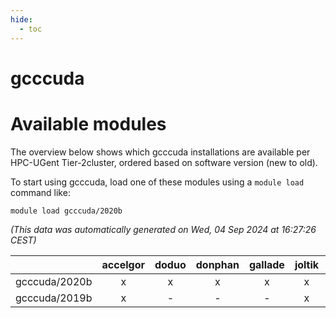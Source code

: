 ```yaml
---
hide:
  - toc
---
```


gcccuda
=======

# Available modules


The overview below shows which gcccuda installations are available per HPC-UGent Tier-2cluster, ordered based on software version (new to old).

To start using gcccuda, load one of these modules using a `module load` command like:

```shell
module load gcccuda/2020b
```

*(This data was automatically generated on Wed, 04 Sep 2024 at 16:27:26 CEST)*  

| |accelgor|doduo|donphan|gallade|joltik|shinx|skitty|
| :---: | :---: | :---: | :---: | :---: | :---: | :---: | :---: |
|gcccuda/2020b|x|x|x|x|x|-|x|
|gcccuda/2019b|x|-|-|-|x|-|-|
